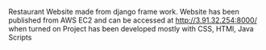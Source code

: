 Restaurant Website made from django frame work. 
Website has been published from AWS EC2 and can be accessed at http://3.91.32.254:8000/ when turned on
Project has been developed mostly with CSS, HTMl, Java Scripts
